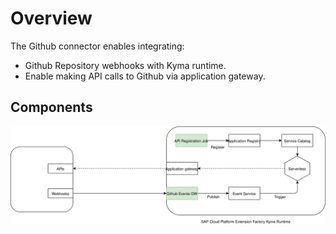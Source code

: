 # Overview

The Github connector enables integrating:

* Github Repository webhooks with Kyma runtime.
* Enable making API calls to Github via application gateway.

## Components

![architecture](./docs/assets/github-connector.svg)